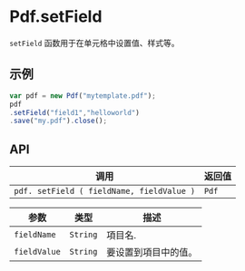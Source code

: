# Pdf.setField

`setField` 函数用于在单元格中设置值、样式等。

## 示例

```javascript
var pdf = new Pdf("mytemplate.pdf");
pdf
.setField("field1","helloworld")
.save("my.pdf").close();
```

## API

| 调用 | 返回值 |
|---|---|
| `pdf. setField ( fieldName, fieldValue )` | `Pdf` |

| 参数 | 类型 | 描述 |
|---|---|---|
| `fieldName` | `String` | 項目名. |
| `fieldValue` | `String` |  要设置到項目中的值。 |
